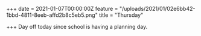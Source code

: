 +++
date = 2021-01-07T00:00:00Z
feature = "/uploads/2021/01/02e6bb42-1bbd-4811-8eeb-affd2b8c5eb5.png"
title = "Thursday"

+++
Day off today since school is having a planning day.